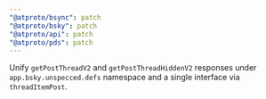 ```yaml
---
"@atproto/bsync": patch
"@atproto/bsky": patch
"@atproto/api": patch
"@atproto/pds": patch
---
```


Unify `getPostThreadV2` and `getPostThreadHiddenV2` responses under `app.bsky.unspecced.defs` namespace and a single interface via `threadItemPost`.
